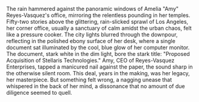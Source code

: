 The rain hammered against the panoramic windows of Amelia "Amy" Reyes-Vasquez's office, mirroring the relentless pounding in her temples. Fifty-two stories above the glittering, rain-slicked sprawl of Los Angeles, her corner office, usually a sanctuary of calm amidst the urban chaos, felt like a pressure cooker.  The city lights blurred through the downpour, reflecting in the polished ebony surface of her desk, where a single document sat illuminated by the cool, blue glow of her computer monitor. The document, stark white in the dim light, bore the stark title: "Proposed Acquisition of Stellaris Technologies." Amy, CEO of Reyes-Vasquez Enterprises, tapped a manicured nail against the paper, the sound sharp in the otherwise silent room.  This deal, years in the making, was her legacy, her masterpiece.  But something felt wrong, a nagging unease that whispered in the back of her mind, a dissonance that no amount of due diligence seemed to quell.

